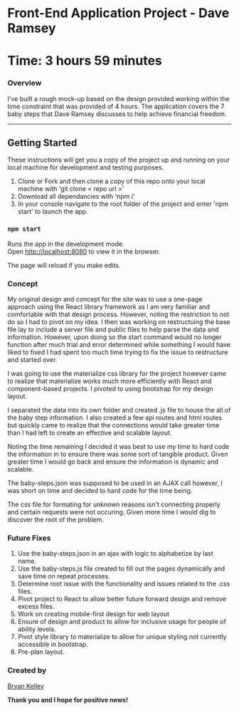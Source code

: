 # Front-End Application Project - Dave Ramsey

# Time: 3 hours 59 minutes

### Overview

I've built a rough mock-up based on the design provided working within the time constraint that was provided of 4 hours.  The application covers the 7 baby steps that Dave Ramsey discusses to help achieve financial freedom.

- - -


## Getting Started

These instructions will get you a copy of the project up and running on your local machine for development and testing purposes.

1. Clone or Fork and then clone a copy of this repo onto your local machine with 'git clone < repo url >'
2. Download all dependancies with 'npm i'
3. In your console navigate to the root folder of the project and enter 'npm start' to launch the app.


### `npm start`

Runs the app in the development mode.<br>
Open [http://localhost:8080](http://localhost:8080) to view it in the browser.

The page will reload if you make edits.<br>


### Concept

My original design and concept for the site was to use a one-page approach using the React library framework as I am very familiar and comfortable with that design process.  However, noting the restriction to not do so I had to pivot on my idea.  I then was working on restructuing the base file lay to include a server file and public files to help parse the data and information.  However, upon doing so the start command would no longer function after much trial and error determined while something I would have liked to fixed I had spent too much time trying to fix the issue to restructure and started over.

I was going to use the materialize css library for the project however came to realize that materialize works much more efficiently with React and component-based projects.  I pivoted to using bootstrap for my design layout.

I separated the data into its own folder and created .js file to house the all of the baby step information.  I also created a few api routes and html routes but quickly came to realize that the connections would take greater time than I had left to create an effective and scalable layout.

Noting the time remaining I decided it was best to use my time to hard code the information in to ensure there was some sort of tangible product.  Given greater time I would go back and ensure the information is dynamic and scalable.

The baby-steps.json was supposed to be used in an AJAX call however, I was short on time and decided to hard code for the time being.

The css file for formating for unknown reasons isn't connecting properly and certain requests were not occuring.  Given more time I would dig to discover the root of the problem.

### Future Fixes
   1. Use the baby-steps.json in an ajax with logic to alphabetize by last name.
   2. Use the baby-steps.js file created to fill out the pages dynamically and save time on repeat processes.
   3. Determine root issue with the functionality and issues related to the .css files.
   4. Pivot project to React to allow better future forward design and remove excess files.
   5. Work on creating mobile-first design for web layout
   6. Ensure of design and product to allow for inclusive usage for people of ability levels.
   7. Pivot style library to materialize to allow for unique styling not currently accessible in bootstrap.
   8. Pre-plan layout.

### Created by

[Bryan Kelley](https://github.com/bryanrkelley)

**Thank you and I hope for positive news!**
